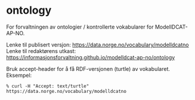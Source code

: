 # ontology

For forvaltningen av ontologier / kontrollerte vokabularer for ModellDCAT-AP-NO.

Lenke til publisert versjon: <https://data.norge.no/vocabulary/modelldcatno>
Lenke til redaktørens utkast: <https://informasjonsforvaltning.github.io/modelldcat-ap-no/ontology>

Bruk accept-header for å få RDF-versjonen (turtle) av vokabularet. Eksempel:

```Shell
% curl -H "Accept: text/turtle" https://data.norge.no/vocabulary/modelldcatno
```
